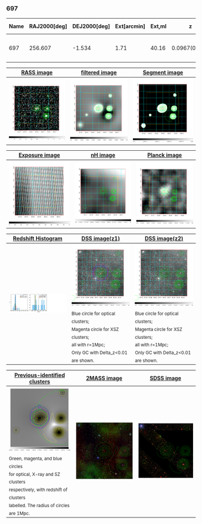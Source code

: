 <div STYLE="page-break-after: always;"></div>

### 697

|Name|RAJ2000[deg]|DEJ2000[deg] |Ext[arcmin]| Ext,ml | z | z_src| C|GC(XSZ,Delta_z<0.01)| GC(OPT,Delta_z<0.01)|GC| R_sig[arcmin] | R500[arcmin] | R500[Mpc]| CRsig[c/s] | CR500[c/s] |L500[1E44 erg/s]|F500[1E-12 erg/s/cm^2]| M500[1E14 Msun]|Tx[keV]|Cnt_sig|Beta|Rc[arcmin]|Comment|Alias|
|---|---|---|---|---|---|------|---|--------|---------|----------|---|---|---|---|---|---|---|---|---|---|---|---|---|---|
|697| 256.607| -1.534| 1.71| 40.16| 0.0967(0.007)| z1, z_xsz| B| MCXC, PSZ2, Tar| N, Zw| MCXC, N, PSZ2, Tar, W| 8.800| 8.807| 0.946| 0.243(0.046)| 0.243(0.046)| 0.984(0.069)| 4.169(0.294)| 2.64(0.09)| 4.02(0.09)| 115.0| 0.910(-0.103+0.065)| 3.979(-0.581+0.434)| -| k160|

|[RASS image](../image/697/697_img.pdf)|[filtered image](../image/697/697_fil.pdf)|[Segment image](../image/697/697_seg.pdf)|
|-------------------|--------------------|-------------------|
| <img src="../image/697/697_img.png" width="300">  | <img src="../image/697/697_fil.png" width="300">   | <img src="../image/697/697_seg.png" width="300">  |

|[Exposure image](../image/697/697_mex.pdf)| [nH image](../image/697/697_nh.pdf)| [Planck image](../image/697/697_p.pdf)|
|-------------------|--------------------|-------------------|
|<img src="../image/697/697_mex.png" width="300">   | <img src="../image/697/697_nh.png" width="300">    | <img src="../image/697/697_p.png" width="300"> |

|[Redshift Histogram](../image/697/697_zg.pdf) | [DSS image(z1)](../image/697/697_dss_z1.pdf)      |  [DSS image(z2)](../image/697/697_dss_z2.pdf)    |
|-------------------|--------------------|-------------------|
|<img src="../image/697/697_zg.png" width="300"> |<img src="../image/697/697_dss_z1.png" width="300"> <sub><br>Blue circle for optical clusters; <br>Magenta circle for XSZ clusters; <br>all with r=1Mpc; <br>Only GC with Delta_z<0.01 are shown. </sub>| <img src="../image/697/697_dss_z2.png" width="300"><sub><br>Blue circle for optical clusters; <br>Magenta circle for XSZ clusters; <br>all with r=1Mpc; <br>Only GC with Delta_z<0.01 are shown. </sub> |

|[Previous-identified clusters](../image/697/697_gc.pdf) | [2MASS image](../image/697/697_2mass.pdf)      |[SDSS image](../image/697/697_sdss.pdf)   |
|-------------------|-------------------|-------------------|
|<img src=../image/697/697_gc.png width="300"> <br><sub>Green, magenta, and blue circles <br>for optical, X-ray and SZ clusters <br>respectively, with redshift of clusters <br>labelled. The radius of circles <br>are 1Mpc.</sub>|<img src="../image/697/697_2mass.png" width="300">  | <img src="../image/697/697_sdss.png" width="300">  |




